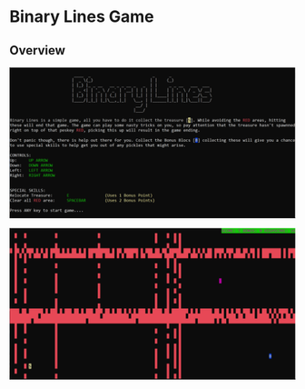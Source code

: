 # Binary Lines Game

## Overview

![Title Screen](images/titleScreen.PNG)

![Game Example](images/exampleGame.PNG)
